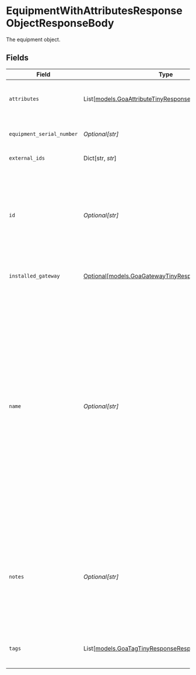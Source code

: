 # EquipmentWithAttributesResponseObjectResponseBody

The equipment object.


## Fields

| Field                                                                                                                                                                                                                                                                                                                                      | Type                                                                                                                                                                                                                                                                                                                                       | Required                                                                                                                                                                                                                                                                                                                                   | Description                                                                                                                                                                                                                                                                                                                                | Example                                                                                                                                                                                                                                                                                                                                    |
| ------------------------------------------------------------------------------------------------------------------------------------------------------------------------------------------------------------------------------------------------------------------------------------------------------------------------------------------ | ------------------------------------------------------------------------------------------------------------------------------------------------------------------------------------------------------------------------------------------------------------------------------------------------------------------------------------------ | ------------------------------------------------------------------------------------------------------------------------------------------------------------------------------------------------------------------------------------------------------------------------------------------------------------------------------------------ | ------------------------------------------------------------------------------------------------------------------------------------------------------------------------------------------------------------------------------------------------------------------------------------------------------------------------------------------ | ------------------------------------------------------------------------------------------------------------------------------------------------------------------------------------------------------------------------------------------------------------------------------------------------------------------------------------------ |
| `attributes`                                                                                                                                                                                                                                                                                                                               | List[[models.GoaAttributeTinyResponseBody](../models/goaattributetinyresponsebody.md)]                                                                                                                                                                                                                                                     | :heavy_minus_sign:                                                                                                                                                                                                                                                                                                                         | List of attributes associated with the entity                                                                                                                                                                                                                                                                                              |                                                                                                                                                                                                                                                                                                                                            |
| `equipment_serial_number`                                                                                                                                                                                                                                                                                                                  | *Optional[str]*                                                                                                                                                                                                                                                                                                                            | :heavy_minus_sign:                                                                                                                                                                                                                                                                                                                         | The serial number of the equipment.                                                                                                                                                                                                                                                                                                        | 8V8WD530FLN016251                                                                                                                                                                                                                                                                                                                          |
| `external_ids`                                                                                                                                                                                                                                                                                                                             | Dict[str, *str*]                                                                                                                                                                                                                                                                                                                           | :heavy_minus_sign:                                                                                                                                                                                                                                                                                                                         | A map of external ids                                                                                                                                                                                                                                                                                                                      |                                                                                                                                                                                                                                                                                                                                            |
| `id`                                                                                                                                                                                                                                                                                                                                       | *Optional[str]*                                                                                                                                                                                                                                                                                                                            | :heavy_minus_sign:                                                                                                                                                                                                                                                                                                                         | The unique Samsara ID of the Equipment. This is automatically generated when the Equipment object is created. It cannot be changed.                                                                                                                                                                                                        | 494123                                                                                                                                                                                                                                                                                                                                     |
| `installed_gateway`                                                                                                                                                                                                                                                                                                                        | [Optional[models.GoaGatewayTinyResponseResponseBody]](../models/goagatewaytinyresponseresponsebody.md)                                                                                                                                                                                                                                     | :heavy_minus_sign:                                                                                                                                                                                                                                                                                                                         | A minified gateway object                                                                                                                                                                                                                                                                                                                  |                                                                                                                                                                                                                                                                                                                                            |
| `name`                                                                                                                                                                                                                                                                                                                                     | *Optional[str]*                                                                                                                                                                                                                                                                                                                            | :heavy_minus_sign:                                                                                                                                                                                                                                                                                                                         | The human-readable name of the Equipment. This is set by a fleet administrator and will appear in both Samsara’s cloud dashboard as well as the Samsara Driver mobile app. By default, this name is the serial number of the Samsara Asset Gateway. It can be set or updated through the Samsara Dashboard or through the API at any time. | Equipment-123                                                                                                                                                                                                                                                                                                                              |
| `notes`                                                                                                                                                                                                                                                                                                                                    | *Optional[str]*                                                                                                                                                                                                                                                                                                                            | :heavy_minus_sign:                                                                                                                                                                                                                                                                                                                         | These are generic notes about the Equipment. Empty by default. Can be set or updated through the Samsara Dashboard or the API at any time.                                                                                                                                                                                                 | These are my equipment notes                                                                                                                                                                                                                                                                                                               |
| `tags`                                                                                                                                                                                                                                                                                                                                     | List[[models.GoaTagTinyResponseResponseBody](../models/goatagtinyresponseresponsebody.md)]                                                                                                                                                                                                                                                 | :heavy_minus_sign:                                                                                                                                                                                                                                                                                                                         | The list of [tags](https://kb.samsara.com/hc/en-us/articles/360026674631-Using-Tags-and-Tag-Nesting) associated with the Equipment.                                                                                                                                                                                                        |                                                                                                                                                                                                                                                                                                                                            |